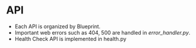 # API
- Each API is organized by Blueprint.
- Important web errors such as 404, 500 are handled in *error_handler.py*.
- Health Check API is implemented in health.py